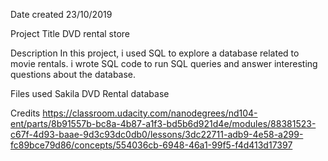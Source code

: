 Date created
23/10/2019

Project Title
DVD rental store

Description
In this project, i used SQL to explore a database related to movie rentals. i wrote SQL code to run SQL queries and answer 
interesting questions about the database. 

Files used
Sakila DVD Rental database

Credits
https://classroom.udacity.com/nanodegrees/nd104-ent/parts/8b91557b-bc8a-4b87-a1f3-bd5b6d921d4e/modules/88381523-c67f-4d93-baae-9d3c93dc0db0/lessons/3dc22711-adb9-4e58-a299-fc89bce79d86/concepts/554036cb-6948-46a1-99f5-f4d413d17397
